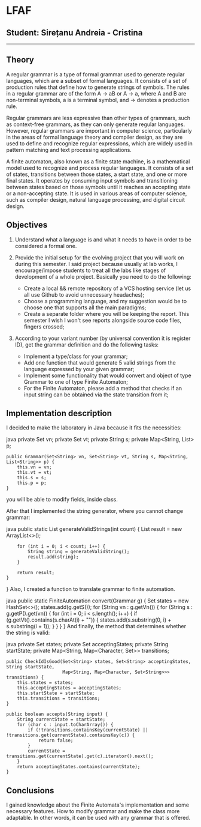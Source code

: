 # LFAF

## Student: Sirețanu Andreia - Cristina

----

## Theory

A regular grammar is a type of formal grammar used to generate regular languages, which are a subset of formal languages. It consists of a set of production rules that define how to generate strings of symbols. The rules in a regular grammar are of the form A -> aB or A -> a, where A and B are non-terminal symbols, a is a terminal symbol, and -> denotes a production rule.

Regular grammars are less expressive than other types of grammars, such as context-free grammars, as they can only generate regular languages. However, regular grammars are important in computer science, particularly in the areas of formal language theory and compiler design, as they are used to define and recognize regular expressions, which are widely used in pattern matching and text processing applications.

A finite automaton, also known as a finite state machine, is a mathematical model used to recognize and process regular languages. It consists of a set of states, transitions between those states, a start state, and one or more final states. It operates by consuming input symbols and transitioning between states based on those symbols until it reaches an accepting state or a non-accepting state. It is used in various areas of computer science, such as compiler design, natural language processing, and digital circuit design.

## Objectives

1) Understand what a language is and what it needs to have in order to be considered a formal one.

2) Provide the initial setup for the evolving project that you will work on during this semester. I said project because usually at lab works, I encourage/impose students to treat all the labs like stages of development of a whole project. Basically you need to do the following:
    - Create a local && remote repository of a VCS hosting service (let us all use Github to avoid unnecessary headaches);
    - Choose a programming language, and my suggestion would be to choose one that supports all the main paradigms;
    - Create a separate folder where you will be keeping the report. This semester I wish I won't see reports alongside source code files, fingers crossed;

3) According to your variant number (by universal convention it is register ID), get the grammar definition and do the following tasks:
    - Implement a type/class for your grammar;
    - Add one function that would generate 5 valid strings from the language expressed by your given grammar;
    - Implement some functionality that would convert and object of type Grammar to one of type Finite Automaton;
    - For the Finite Automaton, please add a method that checks if an input string can be obtained via the state transition from it;

## Implementation description

I decided to make the laboratory in Java because it fits the necessities:

java
private Set<String> vn;
    private Set<String> vt;
    private String s;
    private Map<String, List<String>> p;

    public Grammar(Set<String> vn, Set<String> vt, String s, Map<String, List<String>> p) {
        this.vn = vn;
        this.vt = vt;
        this.s = s;
        this.p = p;
    }

you will be able to modify fields, inside class.

After that I implemented the string generator, where you cannot change grammar:

java
public static List<String> generateValidStrings(int count) {
        List<String> result = new ArrayList<>();

        for (int i = 0; i < count; i++) {
            String string = generateValidString();
            result.add(string);
        }

        return result;
    }
}
Also, I created a function to translate grammar to finite automation.

java
public static FiniteAutomation convert(Grammar g) {
        Set<String> states = new HashSet<>();
        states.add(g.getS());
        for (String vn : g.getVn()) {
            for (String s : g.getP().get(vn)) {
                for (int i = 0; i < s.length(); i++) {
                    if (g.getVt().contains(s.charAt(i) + "")) {
                        states.add(s.substring(0, i) + s.substring(i + 1));
                    }
                }
            }
        }
And finally, the method that determines whether the string is valid:

java
private Set<String> states;
    private Set<String> acceptingStates;
    private String startState;
    private Map<String, Map<Character, Set<String>>> transitions;

    public CheckIdIsGood(Set<String> states, Set<String> acceptingStates, String startState,
                         Map<String, Map<Character, Set<String>>> transitions) {
        this.states = states;
        this.acceptingStates = acceptingStates;
        this.startState = startState;
        this.transitions = transitions;
    }

    public boolean accepts(String input) {
        String currentState = startState;
        for (char c : input.toCharArray()) {
            if (!transitions.containsKey(currentState) || !transitions.get(currentState).containsKey(c)) {
                return false;
            }
            currentState = transitions.get(currentState).get(c).iterator().next();
        }
        return acceptingStates.contains(currentState);
    }

## Conclusions

I gained knowledge about the Finite Automata's implementation and some necessary features. How to modify grammar and make the class more adaptable. In other words, it can be used with any grammar that is offered.

